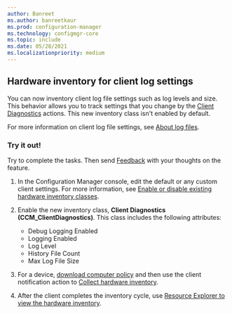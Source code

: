 ```yaml
---
author: Banreet
ms.author: banreetkaur
ms.prod: configuration-manager
ms.technology: configmgr-core
ms.topic: include
ms.date: 05/28/2021
ms.localizationpriority: medium
---
```


## <a name="bkmk_diaginv"></a> Hardware inventory for client log settings

<!--5602449-->

You can now inventory client log file settings such as log levels and size. This behavior allows you to track settings that you change by the [Client Diagnostics](../../../../clients/manage/client-notification.md#client-diagnostics) actions. This new inventory class isn't enabled by default.

For more information on client log file settings, see [About log files](../../../../plan-design/hierarchy/about-log-files.md#configure-logging-options).

### Try it out!

Try to complete the tasks. Then send [Feedback](../../../../understand/product-feedback.md) with your thoughts on the feature.

1. In the Configuration Manager console, edit the default or any custom client settings. For more information, see [Enable or disable existing hardware inventory classes](../../../../clients/manage/inventory/extend-hardware-inventory.md#enable-or-disable-existing-classes).

1. Enable the new inventory class, **Client Diagnostics (CCM_ClientDiagnostics)**. This class includes the following attributes:

    - Debug Logging Enabled
    - Logging Enabled
    - Log Level
    - History File Count
    - Max Log File Size

1. For a device, [download computer policy](../../../../clients/manage/manage-clients.md#start-policy-retrieval) and then use the client notification action to [Collect hardware inventory](../../../../clients/manage/client-notification.md#collect-hardware-inventory).

1. After the client completes the inventory cycle, use [Resource Explorer to view the hardware inventory](../../../../clients/manage/inventory/use-resource-explorer-to-view-hardware-inventory.md).
